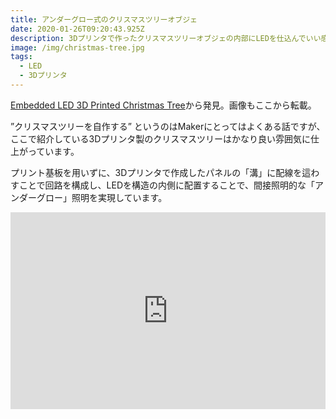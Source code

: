 ```yaml
---
title: アンダーグロー式のクリスマスツリーオブジェ
date: 2020-01-26T09:20:43.925Z
description: 3Dプリンタで作ったクリスマスツリーオブジェの内部にLEDを仕込んでいい感じの間接照明を実現している作例を紹介します。
image: /img/christmas-tree.jpg
tags:
  - LED
  - 3Dプリンタ
---
```

[Embedded LED 3D Printed Christmas Tree](https://hackaday.io/project/168823-embedded-led-3d-printed-christmas-tree)から発見。画像もここから転載。

”クリスマスツリーを自作する” というのはMakerにとってはよくある話ですが、ここで紹介している3Dプリンタ製のクリスマスツリーはかなり良い雰囲気に仕上がっています。

プリント基板を用いずに、3Dプリンタで作成したパネルの「溝」に配線を這わすことで回路を構成し、LEDを構造の内側に配置することで、間接照明的な「アンダーグロー」照明を実現しています。

<iframe width="100%" height="315" src="https://www.youtube.com/embed/XXN9HjLJvdc" frameborder="0" allow="accelerometer; autoplay; encrypted-media; gyroscope; picture-in-picture" allowfullscreen></iframe>
